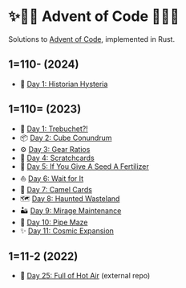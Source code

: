 # ✨🎄🦀 Advent of Code 🦀🎄✨

Solutions to [Advent of Code], implemented in Rust.

## 1=110- (2024)

- 📜 [Day 1: Historian Hysteria](2024/day-1)

## 1=110= (2023)

- 🚀 [Day 1: Trebuchet?!](2023/day-1)
- 📦 [Day 2: Cube Conundrum](2023/day-2)
- ⚙️ [Day 3: Gear Ratios](2023/day-3)
- 📝 [Day 4: Scratchcards](2023/day-4)
- 🌱 [Day 5: If You Give A Seed A Fertilizer](2023/day-5)
- ⛵ [Day 6: Wait for It](2023/day-6)
- 🐫 [Day 7: Camel Cards](2023/day-7)
- 🗺️ [Day 8: Haunted Wasteland](2023/day-8)
- 🏜️ [Day 9: Mirage Maintenance](2023/day-9)
- 🐁 [Day 10: Pipe Maze](2023/day-10)
- ✨ [Day 11: Cosmic Expansion](2023/day-11)

## 1=11-2 (2022)

- 🎈 [Day 25: Full of Hot Air](https://github.com/sunsided/snafu-numbers) (external repo)

[Advent of Code]: https://adventofcode.com/
